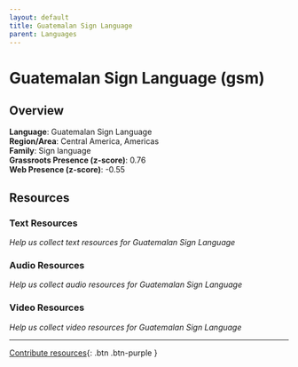 ```yaml
---
layout: default
title: Guatemalan Sign Language
parent: Languages
---
```


# Guatemalan Sign Language (gsm)

## Overview

**Language**: Guatemalan Sign Language  
**Region/Area**: Central America, Americas  
**Family**: Sign language  
**Grassroots Presence (z-score)**: 0.76  
**Web Presence (z-score)**: -0.55  

## Resources

### Text Resources
*Help us collect text resources for Guatemalan Sign Language*

### Audio Resources
*Help us collect audio resources for Guatemalan Sign Language*

### Video Resources
*Help us collect video resources for Guatemalan Sign Language*

---

[Contribute resources](https://forms.office.com/e/1SfLJx3u1r){: .btn .btn-purple }
